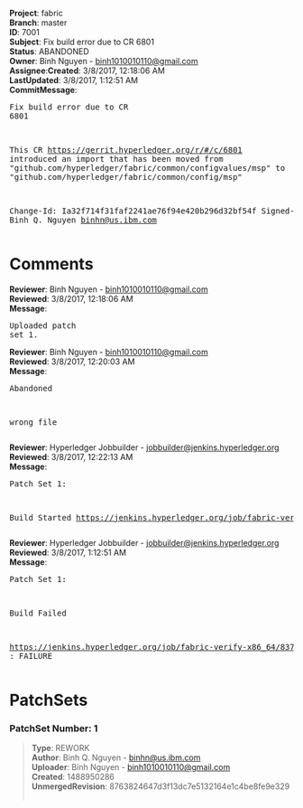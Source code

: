 <strong>Project</strong>: fabric</br><strong>Branch</strong>: master<br><strong>ID</strong>: 7001<br><strong>Subject</strong>: Fix build error due to CR 6801<br><strong>Status</strong>: ABANDONED<br><strong>Owner</strong>: Binh Nguyen - binh1010010110@gmail.com<br><strong>Assignee</strong>:<strong>Created</strong>: 3/8/2017, 12:18:06 AM<br><strong>LastUpdated</strong>: 3/8/2017, 1:12:51 AM<br><strong>CommitMessage</strong>:<br><pre>Fix build error due to CR 6801

This CR https://gerrit.hyperledger.org/r/#/c/6801
introduced an import that has been moved
from "github.com/hyperledger/fabric/common/configvalues/msp"
to "github.com/hyperledger/fabric/common/config/msp"

Change-Id: Ia32f714f31faf2241ae76f94e420b296d32bf54f
Signed-off-by: Binh Q. Nguyen <binhn@us.ibm.com>
</pre><h1>Comments</h1><strong>Reviewer</strong>: Binh Nguyen - binh1010010110@gmail.com<br><strong>Reviewed</strong>: 3/8/2017, 12:18:06 AM<br><strong>Message</strong>: <pre>Uploaded patch set 1.</pre><strong>Reviewer</strong>: Binh Nguyen - binh1010010110@gmail.com<br><strong>Reviewed</strong>: 3/8/2017, 12:20:03 AM<br><strong>Message</strong>: <pre>Abandoned

wrong file</pre><strong>Reviewer</strong>: Hyperledger Jobbuilder - jobbuilder@jenkins.hyperledger.org<br><strong>Reviewed</strong>: 3/8/2017, 12:22:13 AM<br><strong>Message</strong>: <pre>Patch Set 1:

Build Started https://jenkins.hyperledger.org/job/fabric-verify-x86_64/8376/</pre><strong>Reviewer</strong>: Hyperledger Jobbuilder - jobbuilder@jenkins.hyperledger.org<br><strong>Reviewed</strong>: 3/8/2017, 1:12:51 AM<br><strong>Message</strong>: <pre>Patch Set 1:

Build Failed 

https://jenkins.hyperledger.org/job/fabric-verify-x86_64/8376/ : FAILURE</pre><h1>PatchSets</h1><h3>PatchSet Number: 1</h3><blockquote><strong>Type</strong>: REWORK<br><strong>Author</strong>: Binh Q. Nguyen - binhn@us.ibm.com<br><strong>Uploader</strong>: Binh Nguyen - binh1010010110@gmail.com<br><strong>Created</strong>: 1488950286<br><strong>UnmergedRevision</strong>: 8763824647d3f13dc7e5132164e1c4be8fe9e329<br><br></blockquote>